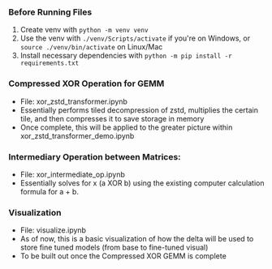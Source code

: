 
### Before Running Files
1. Create venv with ```python -m venv venv```
2. Use the venv with ```./venv/Scripts/activate``` if you're on Windows, or ```source ./venv/bin/activate``` on Linux/Mac
3. Install necessary dependencies with ```python -m pip install -r requirements.txt```


### Compressed XOR Operation for GEMM
- File: xor_zstd_transformer.ipynb
- Essentially performs tiled decompression of zstd, multiplies the certain tile, and then compresses it to save storage in memory
- Once complete, this will be applied to the greater picture within xor_zstd_transformer_demo.ipynb

### Intermediary Operation between Matrices:
- File: xor_intermediate_op.ipynb
- Essentially solves for x (a XOR b) using the existing computer calculation formula for a + b.

### Visualization
- File: visualize.ipynb
- As of now, this is a basic visualization of how the delta will be used to store fine tuned models (from base to fine-tuned visual)
- To be built out once the Compressed XOR GEMM is complete

